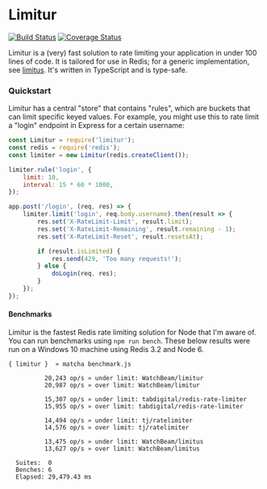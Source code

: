 # Limitur

[![Build Status](https://travis-ci.org/WatchBeam/limitur.svg)](https://travis-ci.org/WatchBeam/limitur) [![Coverage Status](https://coveralls.io/repos/WatchBeam/limitur/badge.svg?branch=master)](https://coveralls.io/r/WatchBeam/limitur?branch=master)

Limitur is a (very) fast solution to rate limiting your application in under 100 lines of code. It is tailored for use in Redis; for a generic implementation, see [limitus](https://github.com/WatchBeam/limitus). It's written in TypeScript and is type-safe.

### Quickstart

Limitur has a central "store" that contains "rules", which are buckets that can limit specific keyed values. For example, you might use this to rate limit a "login" endpoint in Express for a certain username:

```js
const Limitur = require('limitur');
const redis = require('redis');
const limiter = new Limitur(redis.createClient());

limiter.rule('login', {
    limit: 10,
    interval: 15 * 60 * 1000,
});

app.post('/login', (req, res) => {
    limiter.limit('login', req.body.username).then(result => {
        res.set('X-RateLimit-Limit', result.limit);
        res.set('X-RateLimit-Remaining', result.remaining - 1);
        res.set('X-RateLimit-Reset', result.resetsAt);

        if (result.isLimited) {
            res.send(429, 'Too many requests!');
        } else {
            doLogin(req, res);
        }
    });
});
```

#### Benchmarks

Limitur is the fastest Redis rate limiting solution for Node that I'm aware of. You can run benchmarks using `npm run bench`. These below results were run on a Windows 10 machine using Redis 3.2 and Node 6.

```
{ limitur }  » matcha benchmark.js

          20,243 op/s » under limit: WatchBeam/limitur
          20,987 op/s » over limit: WatchBeam/limitur

          15,307 op/s » under limit: tabdigital/redis-rate-limiter
          15,955 op/s » over limit: tabdigital/redis-rate-limiter

          14,494 op/s » under limit: tj/ratelimiter
          14,576 op/s » over limit: tj/ratelimiter

          13,475 op/s » under limit: WatchBeam/limitus
          13,627 op/s » over limit: WatchBeam/limitus

  Suites:  0
  Benches: 6
  Elapsed: 29,479.43 ms
```
